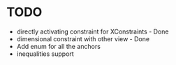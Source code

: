 # TODO
* directly activating constraint for XConstraints - Done
* dimensional constraint with other view - Done
* Add enum for all the anchors
* inequalities support
